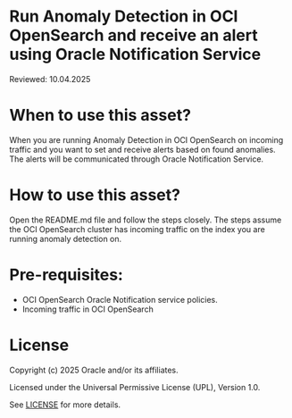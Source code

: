 # Run Anomaly Detection in OCI OpenSearch and receive an alert using Oracle Notification Service

Reviewed: 10.04.2025

# When to use this asset?

When you are running Anomaly Detection in OCI OpenSearch on incoming traffic and you want to set and receive alerts based on found anomalies. The alerts will be communicated through Oracle Notification Service. 

# How to use this asset?

Open the README.md file and follow the steps closely. The steps assume the OCI OpenSearch cluster has incoming traffic on the index you are running anomaly detection on.

# Pre-requisites:

- OCI OpenSearch Oracle Notification service policies.
- Incoming traffic in OCI OpenSearch

# License

Copyright (c) 2025 Oracle and/or its affiliates.

Licensed under the Universal Permissive License (UPL), Version 1.0.

See [LICENSE](https://github.com/oracle-devrel/technology-engineering/blob/main/LICENSE) for more details.
